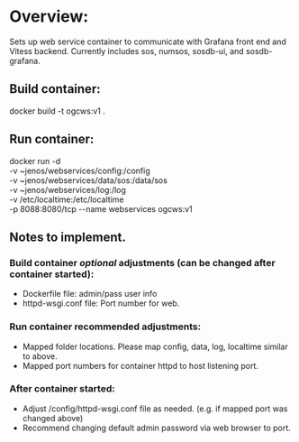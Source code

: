 # Overview:
Sets up web service container to communicate with Grafana front end and Vitess backend.
Currently includes sos, numsos, sosdb-ui, and sosdb-grafana.

## Build container:

docker build -t ogcws:v1 .

## Run container:

docker run -d \
        -v ~jenos/webservices/config:/config \
        -v ~jenos/webservices/data/sos:/data/sos \
        -v ~jenos/webservices/log:/log \
	-v /etc/localtime:/etc/localtime \
	-p 8088:8080/tcp --name webservices ogcws:v1


## Notes to implement.

### Build container _optional_ adjustments (can be changed after container started):
* Dockerfile file: admin/pass user info
* httpd-wsgi.conf file: Port number for web.

### Run container recommended adjustments:
* Mapped folder locations. Please map config, data, log, localtime similar to above.
* Mapped port numbers for container httpd to host listening port.

### After container started:
* Adjust  /config/httpd-wsgi.conf file as needed.  (e.g. if mapped port was changed above)
* Recommend changing default admin password via web browser to port.
